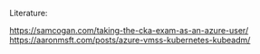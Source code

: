 Literature:

https://samcogan.com/taking-the-cka-exam-as-an-azure-user/
https://aaronmsft.com/posts/azure-vmss-kubernetes-kubeadm/


